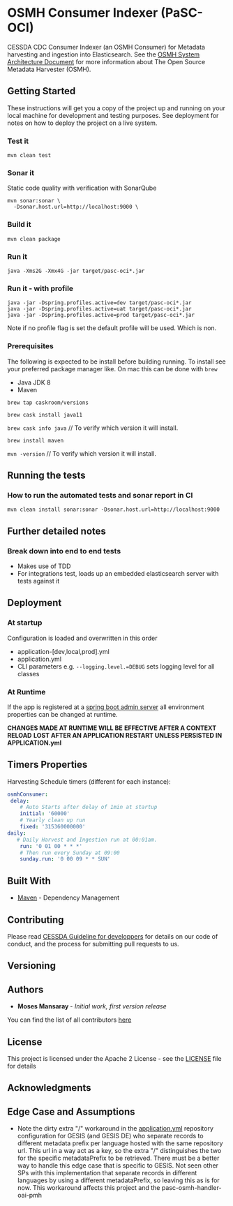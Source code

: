 # OSMH Consumer Indexer (PaSC-OCI)

CESSDA CDC Consumer Indexer (an OSMH Consumer) for Metadata harvesting  and ingestion into Elasticsearch.
See the [OSMH System Architecture Document](https://docs.google.com/document/d/1RrXjpbyUGdd5FKSjrnQmRdbzaCQzE2W-92lYKs1KeCA/edit) for more information about The Open Source Metadata Harvester (OSMH).

## Getting Started

These instructions will get you a copy of the project up and running on your local machine for development and testing
purposes. See deployment for notes on how to deploy the project on a live system.

### Test it

    mvn clean test

### Sonar it

Static code quality with verification with SonarQube

    mvn sonar:sonar \
      -Dsonar.host.url=http://localhost:9000 \

### Build it

    mvn clean package

### Run it

    java -Xms2G -Xmx4G -jar target/pasc-oci*.jar

### Run it - with profile

    java -jar -Dspring.profiles.active=dev target/pasc-oci*.jar
    java -jar -Dspring.profiles.active=uat target/pasc-oci*.jar
    java -jar -Dspring.profiles.active=prod target/pasc-oci*.jar

Note if no profile flag is set the default profile will be used. Which is non.

### Prerequisites

The following is expected to be install before building running.  To install see your preferred package manager like.
On mac this can be done with `brew`

* Java JDK 8
* Maven

`brew tap caskroom/versions`

`brew cask install java11`

`brew cask info java`  // To verify which version it will install.

`brew install maven`

`mvn -version` // To verify which version it will install.

## Running the tests

### How to run the automated tests and sonar report in CI

`mvn clean install sonar:sonar -Dsonar.host.url=http://localhost:9000`

## Further detailed notes

### Break down into end to end tests

* Makes use of TDD
* For integrations test, loads up an embedded elasticsearch server with tests against it

## Deployment

### At startup

Configuration is loaded and overwritten in this order

* application-[dev,local,prod].yml
* application.yml
* CLI parameters e.g. `--logging.level.=DEBUG` sets logging level for all classes

### At Runtime

If the app is registered at a [spring boot admin server](https://github.com/codecentric/spring-boot-admin)
all environment properties can be changed at runtime.

**CHANGES MADE AT RUNTIME WILL BE**
**EFFECTIVE AFTER A CONTEXT RELOAD**
**LOST AFTER AN APPLICATION RESTART UNLESS PERSISTED IN APPLICATION.yml**

## Timers Properties

Harvesting Schedule timers (different for each instance):

```yaml
osmhConsumer:
 delay:
    # Auto Starts after delay of 1min at startup
    initial: '60000'
    # Yearly clean up run
    fixed: '315360000000'
daily:
   # Daily Harvest and Ingestion run at 00:01am.
    run: '0 01 00 * * *'
    # Then run every Sunday at 09:00
    sunday.run: '0 00 09 * * SUN'
```

## Built With

* [Maven](https://maven.apache.org/) - Dependency Management

## Contributing

Please read [CESSDA Guideline for developpers](https://bitbucket.org/cessda/cessda.guidelines.cit/wiki/Developers)
for details on our code of conduct, and the process for submitting pull requests to us.

## Versioning

## Authors

* **Moses Mansaray <moses AT doravenetures DOT com>** - *Initial work, first version release*

You can find the list of all contributors [here](CONTRIBUTORS.md)

## License

This project is licensed under the Apache 2 License - see the [LICENSE](LICENSE) file for details

## Acknowledgments

## Edge Case and Assumptions

* Note the dirty extra "/" workaround in the [application.yml](src/main/resources/application.yml) repository configuration for GESIS (and GESIS DE) who separate records to different metadata prefix per language hosted with the same repository url.  This url in a way act as a key, so the extra "/" distinguishes the two for the specific metadataPrefix to be retrieved.  There must be a better way to handle this edge case that is specific to GESIS. Not seen other SPs with this implementation that separate records in different languages by using a different metadataPrefix, so leaving this as is for now.  This workaround affects this project and the pasc-osmh-handler-oai-pmh
